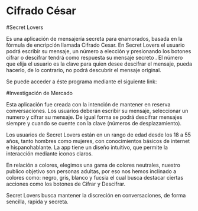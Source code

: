 # Cifrado César
#Secret Lovers

Es una aplicación de mensajería secreta para enamorados, basada en la fórmula de encripción llamada Cifrado Cesar.  En Secret Lovers el usuario podrá escribir su mensaje, un número a elección y presionando los botones cifrar o descifrar  tendrá como respuesta su mensaje secreto . El número que elija el usuario es la clave para quien desee descifrar el mensaje, pueda hacerlo, de lo contrario, no podrá descubrir el mensaje original.

Se puede acceder a éste programa mediante el siguiente link: 

#Investigación de Mercado

Esta aplicación fue creada con la intención de mantener en reserva conversaciones. Los usuarios deberán escribir su mensaje, seleccionar un numero y cifrar su mensaje. De igual forma se podrá descifrar mensajes siempre y cuando se cuente con la clave (números de desplazamiento).

Los usuarios de Secret Lovers están en un rango de edad desde los 18 a 55 años, tanto hombres como mujeres, con conocimientos básicos de internet e hispanohablante. La app tiene un diseño intuitivo, que permite la interacción mediante iconos claros. 

En relación a colores, elegimos una gama de colores neutrales, nuestro publico objetivo son personas adultas, por eso nos hemos inclinado a colores como: negro, gris, blanco y fucsia el cual busca destacar ciertas acciones como los botones de Cifrar y Descifrar.

Secret Lovers busca mantener la discreción en conversaciones, de forma sencilla, rapida y secreta.

